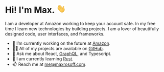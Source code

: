 <h1>Hi! I'm Max. <img src="https://raw.githubusercontent.com/ABSphreak/ABSphreak/master/gifs/Hi.gif" width="30px" /></h1>
<p>I am a developer at Amazon working to keep your account safe. In my free time I learn new technologies by building projects. I am a lover of beautifully designed code, user interfaces, and frameworks.</p>

- 🔭 I’m currently working on the future at [Amazon](https://www.amazon.jobs/en/job_categories/software-development).
- 👨‍💻 All of my projects are available on [GitHub](https://github.com/mrrosoff).
- 💬 Ask me about React, [GraphQL](https://graphql.org/), and Typescript.
- 🧠 I am currently learning [Rust](https://www.rust-lang.org/).
- 📫 Reach me at [me@maxrosoff.com](mailto:me@maxrosoff.com).
